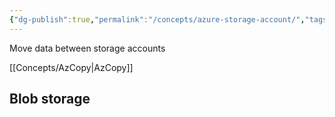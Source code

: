 ```yaml
---
{"dg-publish":true,"permalink":"/concepts/azure-storage-account/","tags":["concept/SRE/cloud/azure"]}
---
```



Move data between storage accounts

[[Concepts/AzCopy\|AzCopy]]

## Blob storage
